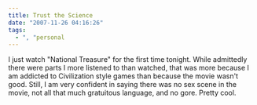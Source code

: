 ```yaml
---
title: Trust the Science
date: "2007-11-26 04:16:26"
tags:
  - ", "personal
---
```

I just watch "National Treasure" for the first time tonight.  While admittedly there were parts I more listened to than watched, that was more because I am addicted to Civilization style games than because the movie wasn't good.  Still, I am very confident in saying there was no sex scene in the movie, not all that much gratuitous language, and no gore.  Pretty cool. 

